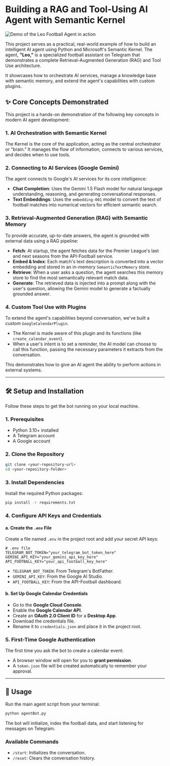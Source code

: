 # Building a RAG and Tool-Using AI Agent with Semantic Kernel

![Demo of the Leo Football Agent in action](aiagent2.gif)

This project serves as a practical, real-world example of how to build an intelligent AI agent using Python and Microsoft's Semantic Kernel. The agent, **"Leo,"** is a specialized football assistant on Telegram that demonstrates a complete Retrieval-Augmented Generation (RAG) and Tool Use architecture.

It showcases how to orchestrate AI services, manage a knowledge base with semantic memory, and extend the agent's capabilities with custom plugins.

## ✨ Core Concepts Demonstrated

This project is a hands-on demonstration of the following key concepts in modern AI agent development:

### 1. AI Orchestration with Semantic Kernel

The Kernel is the core of the application, acting as the central orchestrator or "brain." It manages the flow of information, connects to various services, and decides when to use tools.

### 2. Connecting to AI Services (Google Gemini)

The agent connects to Google's AI services for its core intelligence:

- **Chat Completion**: Uses the Gemini 1.5 Flash model for natural language understanding, reasoning, and generating conversational responses.
- **Text Embeddings**: Uses the `embedding-001` model to convert the text of football matches into numerical vectors for efficient semantic search.

### 3. Retrieval-Augmented Generation (RAG) with Semantic Memory

To provide accurate, up-to-date answers, the agent is grounded with external data using a RAG pipeline:

- **Fetch**: At startup, the agent fetches data for the Premier League's last and next seasons from the API-Football service.
- **Embed & Index**: Each match's text description is converted into a vector embedding and stored in an in-memory `SemanticTextMemory` store.
- **Retrieve**: When a user asks a question, the agent searches this memory store to find the most semantically relevant match data.
- **Generate**: The retrieved data is injected into a prompt along with the user's question, allowing the Gemini model to generate a factually grounded answer.

### 4. Custom Tool Use with Plugins

To extend the agent's capabilities beyond conversation, we've built a custom `GoogleCalendarPlugin`.

- The Kernel is made aware of this plugin and its functions (like `create_calendar_event`).
- When a user's intent is to set a reminder, the AI model can choose to call this function, passing the necessary parameters it extracts from the conversation.

This demonstrates how to give an AI agent the ability to perform actions in external systems.

---

## 🛠️ Setup and Installation

Follow these steps to get the bot running on your local machine.

### 1. Prerequisites

- Python 3.10+ installed
- A Telegram account
- A Google account

### 2. Clone the Repository

```bash
git clone <your-repository-url>
cd <your-repository-folder>
```


### 3. Install Dependencies

Install the required Python packages:

```bash
pip install -r requirements.txt
```

### 4. Configure API Keys and Credentials

#### a. Create the `.env` File

Create a file named `.env` in the project root and add your secret API keys:

```env
# .env file
TELEGRAM_BOT_TOKEN="your_telegram_bot_token_here"
GEMINI_API_KEY="your_gemini_api_key_here"
API_FOOTBALL_KEY="your_api_football_key_here"
```

- `TELEGRAM_BOT_TOKEN`: From Telegram's BotFather.
- `GEMINI_API_KEY`: From the Google AI Studio.
- `API_FOOTBALL_KEY`: From the API-Football dashboard.

#### b. Set Up Google Calendar Credentials

- Go to the **Google Cloud Console**.
- Enable the **Google Calendar API**.
- Create an **OAuth 2.0 Client ID** for a **Desktop App**.
- Download the credentials file.
- Rename it to `credentials.json` and place it in the project root.

### 5. First-Time Google Authentication

The first time you ask the bot to create a calendar event:

- A browser window will open for you to **grant permission**.
- A `token.json` file will be created automatically to remember your approval.

---

## 🚀 Usage

Run the main agent script from your terminal:

```bash
python agentBot.py
```

The bot will initialize, index the football data, and start listening for messages on Telegram.

### Available Commands

- `/start`: Initializes the conversation.
- `/reset`: Clears the conversation history.
